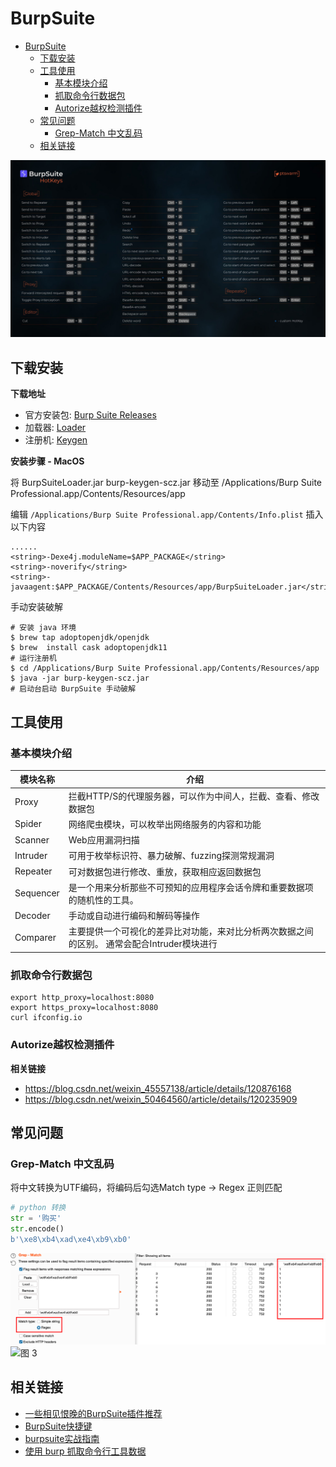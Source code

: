 # BurpSuite
- [BurpSuite](#burpsuite)
  - [下载安装](#下载安装)
  - [工具使用](#工具使用)
    - [基本模块介绍](#基本模块介绍)
    - [抓取命令行数据包](#抓取命令行数据包)
    - [Autorize越权检测插件](#autorize越权检测插件)
  - [常见问题](#常见问题)
    - [Grep-Match 中文乱码](#grep-match-中文乱码)
  - [相关链接](#相关链接)

![图 2](../../@attachment/images/安全工具/BurpSuite_1660992463972.png)  

## 下载安装

**下载地址**

- 官方安装包: [Burp Suite Releases](https://portswigger.net/burp/releases)  
- 加载器: [Loader](https://raw.githubusercontent.com/x-Ai/BurpSuite/main/BurpSuiteLoader.jar)  
- 注册机: [Keygen](https://raw.githubusercontent.com/x-Ai/BurpSuite/main/burp-keygen-scz.jar)

**安装步骤 - MacOS**

将 BurpSuiteLoader.jar burp-keygen-scz.jar 移动至 /Applications/Burp Suite Professional.app/Contents/Resources/app

编辑 `/Applications/Burp Suite Professional.app/Contents/Info.plist` 插入以下内容
```
......
<string>-Dexe4j.moduleName=$APP_PACKAGE</string>
<string>-noverify</string>  
<string>-javaagent:$APP_PACKAGE/Contents/Resources/app/BurpSuiteLoader.jar</string>
```
手动安装破解
```
# 安装 java 环境
$ brew tap adoptopenjdk/openjdk
$ brew  install cask adoptopenjdk11
# 运行注册机
$ cd /Applications/Burp Suite Professional.app/Contents/Resources/app
$ java -jar burp-keygen-scz.jar
# 启动台启动 BurpSuite 手动破解
```

## 工具使用
### 基本模块介绍
| 模块名称  | 介绍                                                                      |
| --------- | ------------------------------------------------------------------------- |
| Proxy     | 拦截HTTP/S的代理服务器，可以作为中间人，拦截、查看、修改数据包            |
| Spider    | 网络爬虫模块，可以枚举出网络服务的内容和功能                              |
| Scanner   | Web应用漏洞扫描                                                           |
| Intruder  | 可用于枚举标识符、暴力破解、fuzzing探测常规漏洞                           |
| Repeater  | 可对数据包进行修改、重放，获取相应返回数据包                              |
| Sequencer | 是一个用来分析那些不可预知的应用程序会话令牌和重要数据项的随机性的工具。 |
| Decoder   | 手动或自动进行编码和解码等操作                                            |
| Comparer  | 主要提供一个可视化的差异比对功能，来对比分析两次数据之间的区别。 通常会配合Intruder模块进行                                                                         |

### 抓取命令行数据包

```
export http_proxy=localhost:8080
export https_proxy=localhost:8080
curl ifconfig.io
```

### Autorize越权检测插件

**相关链接**

- https://blog.csdn.net/weixin_45557138/article/details/120876168
- https://blog.csdn.net/weixin_50464560/article/details/120235909

## 常见问题

### Grep-Match 中文乱码
将中文转换为UTF编码，将编码后勾选Match type -> Regex 正则匹配
```python
# python 转换
str = '购买'
str.encode()
b'\xe8\xb4\xad\xe4\xb9\xb0'
```
![图 2](../../@attachment/images/Security/安全工具/BurpSuite_1661477852633.png)  
![图 3](../../@attachment/images/Security/安全工具/BurpSuite_1661477857629.png)  



## 相关链接
- [一些相见恨晚的BurpSuite插件推荐](https://blog.csdn.net/weixin_37104668/article/details/104670704)
- [BurpSuite快捷键](https://zweilosec.gitbook.io/hackers-rest/web/burp-suite)
- [burpsuite实战指南](https://t0data.gitbooks.io/burpsuite/content/)
- [使用 burp 抓取命令行工具数据](https://cloud.tencent.com/developer/article/1812996)